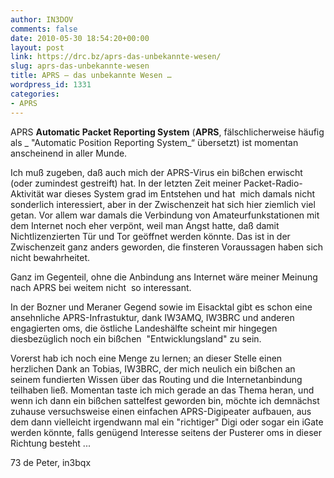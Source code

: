 ```yaml
---
author: IN3DOV
comments: false
date: 2010-05-30 18:54:20+00:00
layout: post
link: https://drc.bz/aprs-das-unbekannte-wesen/
slug: aprs-das-unbekannte-wesen
title: APRS – das unbekannte Wesen …
wordpress_id: 1331
categories:
- APRS
---
```


APRS **Automatic Packet Reporting System** (**APRS**, fälschlicherweise häufig als _ "Automatic Position Reporting System_“ übersetzt) ist momentan anscheinend in aller Munde.

Ich muß zugeben, daß auch mich der APRS-Virus ein bißchen erwischt (oder zumindest gestreift) hat. In der letzten Zeit meiner Packet-Radio-Aktivität war dieses System grad im Entstehen und hat  mich damals nicht sonderlich interessiert, aber in der Zwischenzeit hat sich hier ziemlich viel getan. Vor allem war damals die Verbindung von Amateurfunkstationen mit dem Internet noch eher verpönt, weil man Angst hatte, daß damit Nichtlizenzierten Tür und Tor geöffnet werden könnte. Das ist in der Zwischenzeit ganz anders geworden, die finsteren Voraussagen haben sich nicht bewahrheitet.

Ganz im Gegenteil, ohne die Anbindung ans Internet wäre meiner Meinung nach APRS bei weitem nicht  so interessant.

In der Bozner und Meraner Gegend sowie im Eisacktal gibt es schon eine ansehnliche APRS-Infrastuktur, dank IW3AMQ, IW3BRC und anderen engagierten oms, die östliche Landeshälfte scheint mir hingegen diesbezüglich noch ein bißchen  "Entwicklungsland" zu sein.

Vorerst hab ich noch eine Menge zu lernen; an dieser Stelle einen herzlichen Dank an Tobias, IW3BRC, der mich neulich ein bißchen an seinem fundierten Wissen über das Routing und die Internetanbindung teilhaben ließ. Momentan taste ich mich gerade an das Thema heran, und wenn ich dann ein bißchen sattelfest geworden bin, möchte ich demnächst zuhause versuchsweise einen einfachen APRS-Digipeater aufbauen, aus dem dann vielleicht irgendwann mal ein "richtiger" Digi oder sogar ein iGate werden könnte, falls genügend Interesse seitens der Pusterer oms in dieser Richtung besteht ...

73 de Peter, in3bqx
